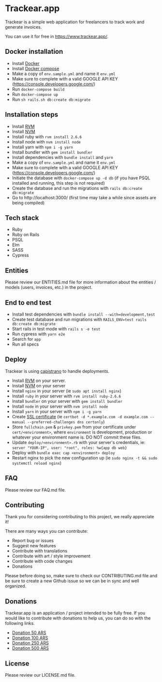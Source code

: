 # Trackear.app
Trackear is a simple web application for freelancers to track work and generate invoices.

You can use it for free in https://www.trackear.app/.

## Docker installation
- Install [Docker](https://docs.docker.com/get-docker/)
- Install [Docker compose](https://docs.docker.com/compose/install/)
- Make a copy of `env.sample.yml` and name it `env.yml`
- Make sure to complete with a valid GOOGLE API KEY (https://console.developers.google.com/)
- Run `docker-compose build`
- Run `docker-compose up`
- Run `sh rails.sh db:create db:migrate`

## Installation steps
- Install [RVM](https://rvm.io/)
- Install [NVM](https://github.com/nvm-sh/nvm)
- Install ruby with `rvm install 2.6.6`
- Install node with `nvm install node`
- Install yarn with `npm i -g yarn`
- Install bundler with `gem install bundler`
- Install dependencies with `bundle install` and `yarn`
- Make a copy of `env.sample.yml` and name it `env.yml`
- Make sure to complete with a valid GOOGLE API KEY (https://console.developers.google.com/)
- Initiate the database with `docker-compose up -d db` (if you have PSQL installed and running, this step is not required)
- Create the database and run the migrations with `rails db:create db:migrate`
- Go to http://localhost:3000/ (first time may take a while since assets are being compiled)

## Tech stack
- Ruby
- Ruby on Rails
- PSQL
- Elm
- SASS
- Cypress

## Entities
Please review our ENTITIES.md file for more information about the entities / models (users, invoices, etc.) in the project.

## End to end test
- Install test dependencies with `bundle install --with=development,test`
- Create test database and run migrations with `RAILS_ENV=test rails db:create db:migrate`
- Start rails in test mode with `rails s -e test`
- Run cypress with `yarn e2e`
- Search for `app`
- Run all specs

## Deploy
Trackear is using [capistrano](https://capistranorb.com/) to handle deployments.

- Install [RVM](https://rvm.io/) on your server.
- Install [NVM](https://github.com/nvm-sh/nvm) on your server
- Install `nginx` in your server (ie `sudo apt install nginx`)
- Install `ruby` in your server with `rvm install ruby-2.6.6`
- Install `bundler` on your server with `gem install bundler`
- Install `node` in your server with `nvm install node`
- Install `yarn` in your server with `npm i -g yarn`
- Create [SSL certificate](https://letsencrypt.org/) (ie `certbot -d *.example.com -d example.com --manual --preferred-challenges dns certonly`)
- Store `fullchain.pem` & `privkey.pem` from your certificate under `cert/<environment>`, where `environment` is development, production or whatever your environment name is. DO NOT commit these files.
- Update `deploy/<environment>.rb` with your server's credentials, ie: `server "YOUR-IP", user: "root", roles: %w{app db web}`
- Deploy with `bundle exec cap <environment> deploy`
- Restart nginx to pick the new configuration up (ie `sudo nginx -t && sudo systemctl reload nginx`)

## FAQ
Please review our FAQ.md file.

## Contributing
Thank you for considering contributing to this project, we really appreciate it!

There are many ways you can contribute:

- Report bug or issues
- Suggest new features
- Contribute with translations
- Contribute with art / style improvement
- Contribute with code changes
- Donations

Please before doing so, make sure to check our CONTRIBUTING.md file and be sure to create a new Github issue so we can be in sync and well organized.

## Donations
Trackear.app is an application / project intended to be fully free. If you would like to contribute with donations to help us, you can do so with the following links.

- [Donation 50 ARS](https://www.mercadopago.com.ar/checkout/v1/redirect?pref_id=114997172-e63f95ba-8a6f-45c8-9007-f67087588812)
- [Donation 100 ARS](https://www.mercadopago.com.ar/checkout/v1/redirect?pref_id=114997172-425093a5-2c89-4253-9536-66cb7dc6a314)
- [Donation 250 ARS](https://www.mercadopago.com.ar/checkout/v1/redirect?pref_id=114997172-9735ce3a-6445-4cf0-b0d0-0f49d1cdaff3)
- [Donation 500 ARS](https://www.mercadopago.com.ar/checkout/v1/redirect?pref_id=114997172-ceadee56-00df-48d2-82e0-5168b8c34a0e)

## License
Please review our LICENSE.md file.
